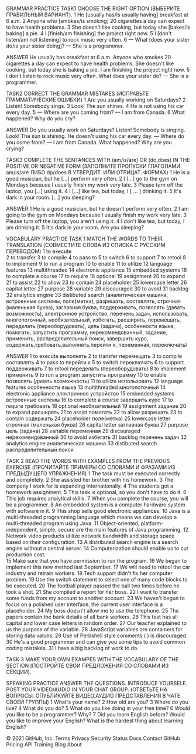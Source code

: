 GRAMMAR PRACTICE
TASK1
CHOOSE THE RIGHT OPTION (ВЫБЕРИТЕ ПРАВИЛЬНЫЙ ВАРИАНТ).
1 He [usually has/is usually having] breakfast at 6 a.m.
2 Anyone who [smokes/is smoking] 20 cigarettes a day can expect to have health problems.
3 She doesn't like cooking, but today she [bakes/is baking] a pie.
4 I [finish/am finishing] the project right now.
5 I [don't listen/am not listening] to rock music very often.
6  — What [does your sister do/is your sister doing]?
— She is a programmer.


ANSWER
He usually has breakfast at 6 a.m.
Anyone who smokes 20 cigarettes a day can expect to have health problems.
She doesn't like cooking, but today she is baking a pie.
I am finishing the project right now.
5 I don't listen to rock music very often.
What does your sister do?
— She is a programmer.

TASK2
CORRECT THE GRAMMAR MISTAKES (ИСПРАВЬТЕ ГРАММАТИЧЕСКИЕ ОШИБКИ)
1 Are you usually working on Saturdays?
2 Listen! Somebody sings.
3 Look! The sun shines.
4 He is not using his car every day.
5 — Where are you coming from?
— I am from Canada.
6 What happened? Why do you cry?


ANSWER
Do you usually work on Saturdays?
Listen! Somebody is singing.
Look! The sun is shining.
He doesn't using his car every day.
— Where do you come from?
— I am from Canada.
What happened? Why are you crying?


TASK3
COMPLETE THE SENTANCES WITH (am/is/are) OR (do,does) IN THE POSITIVE OR NEGATIVE FORM (ЗАПОЛНИТЕ ПРОПУСКИ ГЛАГОЛАМИ am/is/are ЛИБО dp/does В УТВЕРДИТ. ИЛИ ОТРИЦАТ. ФОРМАХ)
1 He is a good musician, but he [...] perform very often.
2 I [...] go to the gym on Mondays because I usually finish my work very late.
3 Please turn off the laptop, you [...] using it.
4 I [...] like tea, but today, I [ ... ] drinking it.
5 It's dark in your room. [...] you sleeping?


ANSWER
1 He is a good musician, but he doesn't perform very often.
2 I am going to the gym on Mondays because I usually finish my work very late.
3 Please turn off the laptop, you aren't using it.
4 I don't like tea, but today, I am drinking it.
5 It's dark in your room. Are you sleeping?


VOCABULARY PRACTICE
TASK 1
MATCH THE WORDS TO THEIR TRANSLATION (СОВМЕСТИТЕ СЛОВА ИЗ СПИСКА С РУССКИМ ПЕРЕВОДОМ)
1 to execute  
2 to transfer
3 to compile
4 to pass to
5 to switch
6 to support
7 to retool
8 to implement
9 to run a program
10 to enable
11 to utilize
12 language features
13 multithreaded
14 electronic appliance
15 embedded systems
16 to complete a course
17 to require 
18 optional
19 assignment
20 to expand
21 to assist
22 to allow
23 to contain
24 placeholder
25 lowercase letter
26 capital letter 
27 purpose
28 variable
29 discouraged
30 to avoid
31 backlog 
32 analytics engine
33 distibuted search 
(аналитическая машина, встроенные системы, поле(метка), разрешать, составлять, строчная (маленькая буква), заглавная буква, поддерживать, позволять (давать возможность),
электронное устройство, перечень задач, использовать, многопоточный, необязательный, избегать, расширять, перемещать, переделать (переоборудовать), цель (задача), 
особенности языка, помогать, запустить программу, нерекомендованный, задание, применить, распределительный поиск, завершить курс, содержать,требовать,выполнять,перейти к, 
переменная, переключать)



ANSWER
1 to execute                       выполнять
2 to transfer                      перемещать
3 to compile                       составлять
4 to pass to                       перейти к
5 to switch                        переключать
6 to support                       поддерживать
7 to retool                        переделать (переоборудовать)
8 to implement                     применить
9 to run a program                 запустить программу
10 to enable                       позволять (давать возможность)
11 to utilize                      использовать
12 language features               особенности языка
13 multithreaded                   многопоточный
14 electronic appliance            электронное устройство
15 embedded systems                встроенные системы
16 to complete a course            завершить курс
17 to require                      требовать
18 optional                        необязательный
19 assignment                      задание
20 to expand                       расширять
21 to assist                       помогать
22 to allow                        разрешать
23 to contain                      содержать
24 placeholder                     поле(метка)
25 lowercase letter                строчная (маленькая буква)
26 capital letter                  заглавная буква
27 purpose                         цель (задача)
28 variable                        переменная
29 discouraged                     нерекомендованный
30 to avoid                        избегать
31 backlog                         перечень задач
32 analytics engine                аналитическая машина
33 distibuted search               распределительный поиск


TASK 2
READ THE WORDS WITH EXAMPLES FROM THE PREVIOUS EXERCISE (ПРОЧИТАЙТЕ ПРИМЕРЫ СО СЛОВАМИ И ФРАЗАМИ ИЗ ПРЕДЫДУЩЕГО УПРАЖНЕНИЯ) 
1 The task must be executed correctly and completely. 
2 She assisted her brother with his homework. 
3 The company I work for is expanding internationally.
4 The students got a homework assignment.
5 This task is optional, so you don't have to do it. 
6 This job requires analytical skills.
7 When you complete the course, you will be a programmer. 
8 An embedded system is a computer hardware system with software in it.
9 This shop sells good electronic appliances. 
10 Java is a multi-threaded programming language which means we can develop a multi-threaded program using Java.
11 Object-oriented, platform-independent, simple, secure are the main features of Java programming. 
12 Network video products utilize network bandwidth and storage space based on their configuration. 
13  A distributed search engine is a search engine without a central server.
14 Computerization should enable us to cut production cost.  
15 Make sure that you have permission to run the program. 
16 We began to implement this new method last September.
17  We will need to retool the car industry and retrain workers. 
18 Tech support didn't fix her computer problem.
19 Use the switch statement to select one of many code blocks to be executed.
20 The football player passed the ball two times before he took a shot. 
21 She compiled a report for her boss. 
22  I want to transfer some funds from my account to another account.
23 We haven't begun to focus on a polished user interface, the current user interface is a placeholder.
24 My boss doesn't allow me to use the telephone.
25 The papers contain the bank details of all bank workers.
26 This test has all capital and lower case letters in random order.
27 Our teacher explained to us the purpose of the variable. 
28 JavaScript variables are containers for storing data values.
29 Use of Perl/shell style comments ( ) is discouraged.
30 He's a good programmer and can give you some tips to avoid common coding mistakes. 
31 I have a big backlog of work to do.

TASK 3
MAKE YOUR OWN EXAMPES WITH THE VOCABULARY OF THE SECTION (ПОСТРОЙТЕ СВОИ ПРЕДЛОЖЕНИЯ СО СЛОВАМИ ИЗ СЕКЦИИ). 


SPEAKING PRACTICE
ANSWER THE QUESTIONS. INTRODUCE YOURSELF. POST YOUR VIDEO/AUDIO IN YOUR CHAT GROUP. (ОТВЕТЬТЕ НА ВОПРОСЫ. ОПУБЛИКУЙТЕ ВИДЕО.АУДИО ПРЕДСТАВЛЕНИЯ В ЧАТЕ СВОЕЙ ГРУППЫ)
1 What's your name? 
2 How old are you? 
3 Where do you live?
4 What do you do?
5 What do you like doing in your free time?
6 Would you like to be a programmer? Why?
7 Did you learn English before? Would you like to improve your English? What is the hardest thing about learning English?








 



© 2021 GitHub, Inc.
Terms
Privacy
Security
Status
Docs
Contact GitHub
Pricing
API
Training
Blog
About

